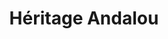 ---
layout: project
title: "Héritage Andalou"
permalink: "/projects/2016/heritage-andalou/"
projectyear: "2016"
categories: [project]
description: >
  The medieval Iberian peninsula, named “al-Andalus” in Arabic, was a meeting place for Jewish, Islamic, and Christian cultures. This unique environment gave birth to three great musical traditions: Sephardic, Andalusian, and Spanish Renaissance music. The vocal ensemble One Equall Musick; l’Ensemble Séfarade et Méditeranéen (ESEM); vocalist Lamia Yared, qanun player Nizar Tacharani and percussionist Nathaniel Huard weave these threads together in a program that evokes the spirit of al-Andalus.
lead:
performances:
  - title: "Héritage Andalou"
    subtitle: "Music from Spanish, Arab and Sephardic Traditions"
    date: "May 15, 2016"
    time: "730pm"
    venue: "Espace Aline Letendre, Le Gesù"
    address: "1200 de Bleury Montréal, QC H3B 3J3"
    ticketsurl: 
    facebookurl: "https://www.facebook.com/events/1554397584890971/"
    posterimage: "2016/heritageandalou.jpg"
    guests:
    - name: "Ensemble Séfarade et Méditerranéen (ESEM)"
      director:
    - name: "Lamia Yared"
      director: 
---